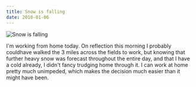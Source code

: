 ```yaml
---
title: Snow is falling
date: 2010-01-06
---
```


![Snow is falling](https://source.unsplash.com/4v9Kk01mEbY/1600x900)

I'm working from home today. On reflection this morning I probably couldhave walked the 3 miles across the fields to work, but knowing that further heavy snow was forecast throughout the entire day, and that I have a cold already, I didn't fancy trudging home through it. I can work at home pretty much unimpeded, which makes the decision much easier than it might have been.